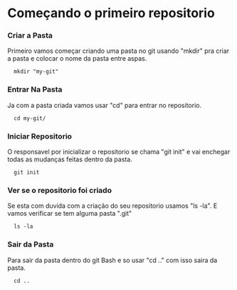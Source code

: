 <h1>Começando o primeiro repositorio</h1>

<h3>Criar a Pasta</h3>

<p>Primeiro vamos começar criando uma pasta no git usando "mkdir" pra criar a pasta e colocar o nome da pasta entre aspas.</p>

```
  mkdir "my-git"
```

<h3>Entrar Na Pasta</h3>

<p>Ja com a pasta criada vamos usar "cd" para entrar no repositorio.</p>

```
  cd my-git/
```

<h3>Iniciar Repositorio</h3>

<p>O responsavel por inicializar o repositorio se chama "git init" e vai enchegar todas as mudanças feitas dentro da pasta.</p>

```
  git init
```

<h3>Ver se o repositorio foi criado</h3>

<p>Se esta com duvida com a criação do seu repositorio usamos "ls -la". E vamos verificar se tem alguma pasta ".git"</p>

```
  ls -la
```

<h3>Sair da Pasta</h3>

<p>Para sair da pasta dentro do git Bash e so usar "cd .." com isso saira da pasta.</p>

```
  cd ..
```
